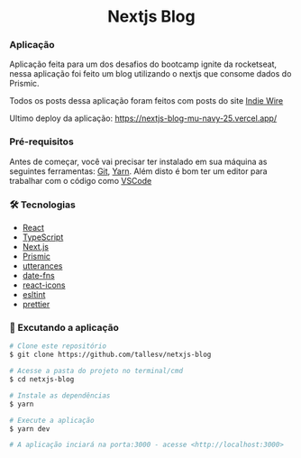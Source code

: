 <h1 align="center">Nextjs Blog</h1>

### Aplicação

Aplicação feita para um dos desafios do bootcamp ignite da rocketseat, nessa aplicação foi feito um blog utilizando o nextjs que consome dados do Prismic.

Todos os posts dessa aplicação foram feitos com posts do site [Indie Wire](https://www.indiewire.com/)

Ultimo deploy da aplicação: https://nextjs-blog-mu-navy-25.vercel.app/

### Pré-requisitos

Antes de começar, você vai precisar ter instalado em sua máquina as seguintes ferramentas:
[Git](https://git-scm.com), [Yarn](https://classic.yarnpkg.com/pt-BR/).
Além disto é bom ter um editor para trabalhar com o código como [VSCode](https://code.visualstudio.com/)

### 🛠 Tecnologias

- [React](https://pt-br.reactjs.org/)
- [TypeScript](https://www.typescriptlang.org/)
- [Next.js](https://nextjs.org/)
- [Prismic](https://prismic.io/)
- [utterances](https://utteranc.es/)
- [date-fns](https://date-fns.org/)
- [react-icons](https://react-icons.github.io/react-icons/)
- [esltint](https://eslint.org/)
- [prettier](https://prettier.io/)

### 🎲 Excutando a aplicação

```bash
# Clone este repositório
$ git clone https://github.com/tallesv/netxjs-blog

# Acesse a pasta do projeto no terminal/cmd
$ cd netxjs-blog

# Instale as dependências
$ yarn

# Execute a aplicação
$ yarn dev

# A aplicação inciará na porta:3000 - acesse <http://localhost:3000>
```
